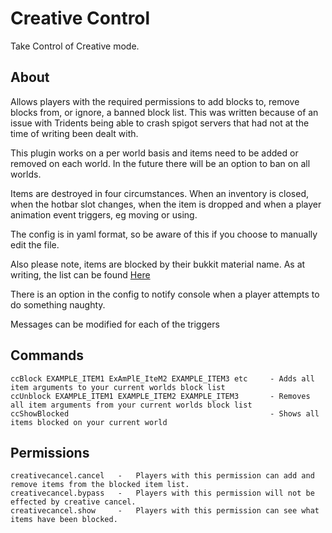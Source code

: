 
# Creative Control
Take Control of Creative mode.



## About
Allows players with the required permissions to add blocks to, remove blocks from, or ignore, a banned block list. This was written because of an issue with Tridents being able to crash spigot servers that had not at the time of writing been dealt with.

This plugin works on a per world basis and items need to be added or removed on each world. In the future there will be an option to ban on all worlds.

Items are destroyed in four circumstances. When an inventory is closed, when the hotbar slot changes, when the item is dropped and when a player animation event triggers, eg moving or using.

The config is in yaml format, so be aware of this if you choose to manually edit the file.

Also please note, items are blocked by their bukkit material name. As at writing, the list can be found [Here](https://hub.spigotmc.org/javadocs/bukkit/org/bukkit/Material.html)

There is an option in the config to notify console when a player attempts to do something naughty.

Messages can be modified for each of the triggers



## Commands
```
ccBlock EXAMPLE_ITEM1 ExAmPlE_IteM2 EXAMPLE_ITEM3 etc     - Adds all item arguments to your current worlds block list
ccUnblock EXAMPLE_ITEM1 EXAMPLE_ITEM2 EXAMPLE_ITEM3       - Removes all item arguments from your current worlds block list
ccShowBlocked                                             - Shows all items blocked on your current world
```


## Permissions
```
creativecancel.cancel   -   Players with this permission can add and remove items from the blocked item list.
creativecancel.bypass   -   Players with this permission will not be effected by creative cancel.
creativecancel.show     -   Players with this permission can see what items have been blocked.
```

